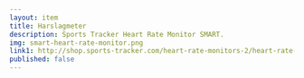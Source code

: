 ```yaml
--- 
layout: item
title: Harslagmeter
description: Sports Tracker Heart Rate Monitor SMART.
img: smart-heart-rate-monitor.png
link1: http://shop.sports-tracker.com/heart-rate-monitors-2/heart-rate-monitor-smart.html
published: false
---
```

